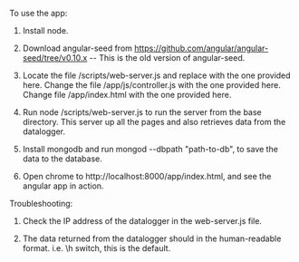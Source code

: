 To use the app:

1. Install node. 
  
2. Download angular-seed from https://github.com/angular/angular-seed/tree/v0.10.x  -- This is the old version of angular-seed.     

3. Locate the file /scripts/web-server.js and replace with the one provided here. Change the file /app/js/controller.js with the one provided here. Change file /app/index.html with the one provided here.


4. Run node /scripts/web-server.js to run the server from the base directory. This server up all the pages and also retrieves data from the datalogger. 

5. Install mongodb and run mongod --dbpath "path-to-db", to save the data to the database. 

6. Open chrome to http://localhost:8000/app/index.html, and see the angular app in action. 

Troubleshooting: 


1. Check the IP address of the datalogger in the web-server.js file. 

2. The data returned from the datalogger should in the human-readable format. i.e. \h switch, this is the default. 






